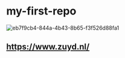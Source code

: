 # my-first-repo
![eb7f9cb4-844a-4b43-8b65-f3f526d88fa1](https://github.com/jakuhbus/my-first-repo/assets/144222429/afbd32f1-7c6f-41d6-b271-2ed39d42b790)
## https://www.zuyd.nl/
